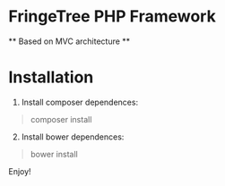 # FringeTree PHP Framework
** Based on MVC architecture **

# Installation
1. Install composer dependences:
> composer install
2. Install bower dependences:
> bower install

Enjoy!
